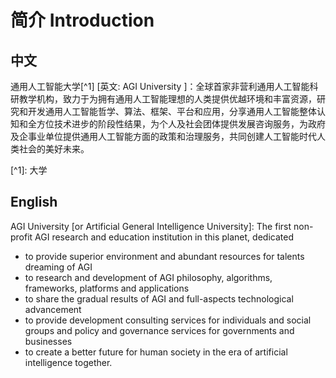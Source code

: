 # 简介 Introduction

## **中文**

通用人工智能大学\[^1\] \[英文: AGI University \]：全球首家非营利通用人工智能科研教学机构，致力于为拥有通用人工智能理想的人类提供优越环境和丰富资源，研究和开发通用人工智能哲学、算法、框架、平台和应用，分享通用人工智能整体认知和全方位技术进步的阶段性结果，为个人及社会团体提供发展咨询服务，为政府及企事业单位提供通用人工智能方面的政策和治理服务，共同创建人工智能时代人类社会的美好未来。

\[^1\]: 大学

## **English**

AGI University \[or Artificial General Intelligence University\]: The first non-profit AGI research and education institution in this planet, dedicated 

* to provide superior environment and abundant resources for talents dreaming of AGI
* to research and development of AGI philosophy, algorithms, frameworks, platforms and applications
* to share the gradual results of AGI and full-aspects technological advancement
* to provide development consulting services for individuals and social groups and policy and governance services for governments and businesses 
* to create a better future for human society in the era of artificial intelligence together.



